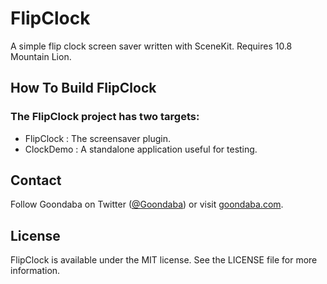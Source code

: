 # FlipClock

A simple flip clock screen saver written with SceneKit.
Requires 10.8 Mountain Lion.

## How To Build FlipClock

### The FlipClock project has two targets:
- FlipClock : The screensaver plugin.
- ClockDemo : A standalone application useful for testing.

## Contact

Follow Goondaba on Twitter ([@Goondaba](https://twitter.com/Goondaba)) or visit [goondaba.com](http://goondaba.com).


## License

FlipClock is available under the MIT license. See the LICENSE file for more information.